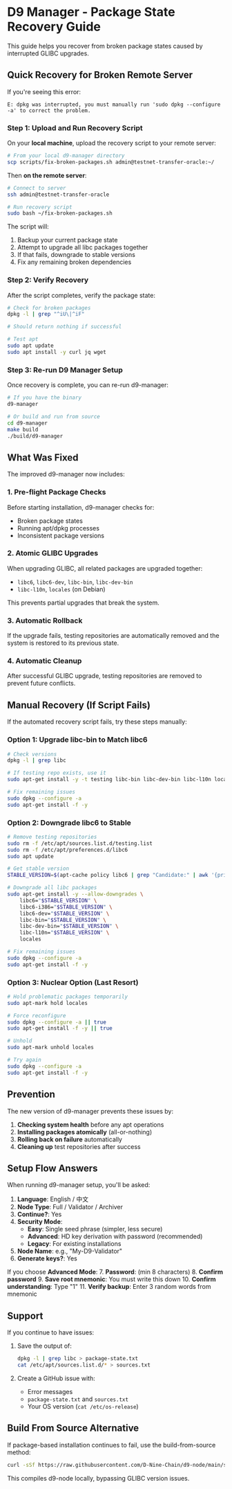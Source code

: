 # D9 Manager - Package State Recovery Guide

This guide helps you recover from broken package states caused by interrupted GLIBC upgrades.

## Quick Recovery for Broken Remote Server

If you're seeing this error:
```
E: dpkg was interrupted, you must manually run 'sudo dpkg --configure -a' to correct the problem.
```

### Step 1: Upload and Run Recovery Script

On your **local machine**, upload the recovery script to your remote server:

```bash
# From your local d9-manager directory
scp scripts/fix-broken-packages.sh admin@testnet-transfer-oracle:~/
```

Then **on the remote server**:

```bash
# Connect to server
ssh admin@testnet-transfer-oracle

# Run recovery script
sudo bash ~/fix-broken-packages.sh
```

The script will:
1. Backup your current package state
2. Attempt to upgrade all libc packages together
3. If that fails, downgrade to stable versions
4. Fix any remaining broken dependencies

### Step 2: Verify Recovery

After the script completes, verify the package state:

```bash
# Check for broken packages
dpkg -l | grep "^iU\|^iF"

# Should return nothing if successful

# Test apt
sudo apt update
sudo apt install -y curl jq wget
```

### Step 3: Re-run D9 Manager Setup

Once recovery is complete, you can re-run d9-manager:

```bash
# If you have the binary
d9-manager

# Or build and run from source
cd d9-manager
make build
./build/d9-manager
```

## What Was Fixed

The improved d9-manager now includes:

### 1. Pre-flight Package Checks
Before starting installation, d9-manager checks for:
- Broken package states
- Running apt/dpkg processes
- Inconsistent package versions

### 2. Atomic GLIBC Upgrades
When upgrading GLIBC, all related packages are upgraded together:
- `libc6`, `libc6-dev`, `libc-bin`, `libc-dev-bin`
- `libc-l10n`, `locales` (on Debian)

This prevents partial upgrades that break the system.

### 3. Automatic Rollback
If the upgrade fails, testing repositories are automatically removed and the system is restored to its previous state.

### 4. Automatic Cleanup
After successful GLIBC upgrade, testing repositories are removed to prevent future conflicts.

## Manual Recovery (If Script Fails)

If the automated recovery script fails, try these steps manually:

### Option 1: Upgrade libc-bin to Match libc6

```bash
# Check versions
dpkg -l | grep libc

# If testing repo exists, use it
sudo apt-get install -y -t testing libc-bin libc-dev-bin libc-l10n locales

# Fix remaining issues
sudo dpkg --configure -a
sudo apt-get install -f -y
```

### Option 2: Downgrade libc6 to Stable

```bash
# Remove testing repositories
sudo rm -f /etc/apt/sources.list.d/testing.list
sudo rm -f /etc/apt/preferences.d/libc6
sudo apt update

# Get stable version
STABLE_VERSION=$(apt-cache policy libc6 | grep "Candidate:" | awk '{print $2}')

# Downgrade all libc packages
sudo apt-get install -y --allow-downgrades \
    libc6="$STABLE_VERSION" \
    libc6-i386="$STABLE_VERSION" \
    libc6-dev="$STABLE_VERSION" \
    libc-bin="$STABLE_VERSION" \
    libc-dev-bin="$STABLE_VERSION" \
    libc-l10n="$STABLE_VERSION" \
    locales

# Fix remaining issues
sudo dpkg --configure -a
sudo apt-get install -f -y
```

### Option 3: Nuclear Option (Last Resort)

```bash
# Hold problematic packages temporarily
sudo apt-mark hold locales

# Force reconfigure
sudo dpkg --configure -a || true
sudo apt-get install -f -y || true

# Unhold
sudo apt-mark unhold locales

# Try again
sudo dpkg --configure -a
sudo apt-get install -f -y
```

## Prevention

The new version of d9-manager prevents these issues by:

1. **Checking system health** before any apt operations
2. **Installing packages atomically** (all-or-nothing)
3. **Rolling back on failure** automatically
4. **Cleaning up** test repositories after success

## Setup Flow Answers

When running d9-manager setup, you'll be asked:

1. **Language**: English / 中文
2. **Node Type**: Full / Validator / Archiver
3. **Continue?**: Yes
4. **Security Mode**:
   - **Easy**: Single seed phrase (simpler, less secure)
   - **Advanced**: HD key derivation with password (recommended)
   - **Legacy**: For existing installations
5. **Node Name**: e.g., "My-D9-Validator"
6. **Generate keys?**: Yes

If you choose **Advanced Mode**:
7. **Password**: (min 8 characters)
8. **Confirm password**
9. **Save root mnemonic**: You must write this down
10. **Confirm understanding**: Type "1"
11. **Verify backup**: Enter 3 random words from mnemonic

## Support

If you continue to have issues:

1. Save the output of:
   ```bash
   dpkg -l | grep libc > package-state.txt
   cat /etc/apt/sources.list.d/* > sources.txt
   ```

2. Create a GitHub issue with:
   - Error messages
   - `package-state.txt` and `sources.txt`
   - Your OS version (`cat /etc/os-release`)

## Build From Source Alternative

If package-based installation continues to fail, use the build-from-source method:

```bash
curl -sSf https://raw.githubusercontent.com/D-Nine-Chain/d9-node/main/scripts/build-node.sh | bash
```

This compiles d9-node locally, bypassing GLIBC version issues.
